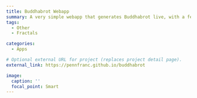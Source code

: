 ```yaml
---
title: Buddhabrot Webapp
summary: A very simple webapp that generates Buddhabrot live, with a few adjustable settings. Also includes the option of freely exploring orbits of different starting points on the complex plane.
tags:
  - Other
  - Fractals

categories:
  - Apps

# Optional external URL for project (replaces project detail page).
external_link: https://pennfranc.github.io/buddhabrot

image:
  caption: ''
  focal_point: Smart
---
```

